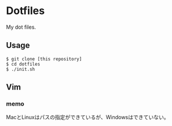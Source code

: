 # Dotfiles
My dot files.

## Usage
```
$ git clone [this repository]
$ cd dotfiles
$ ./init.sh
```

## Vim
### memo
MacとLinuxはパスの指定ができているが、Windowsはできていない。
